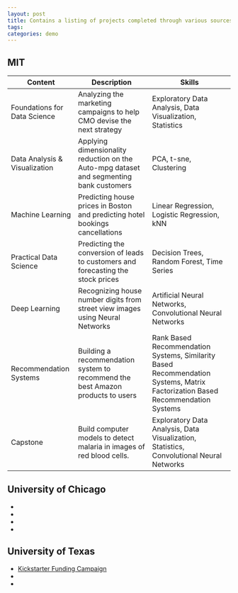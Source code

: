 ```yaml
---
layout: post
title: Contains a listing of projects completed through various sources.  
tags: 
categories: demo
---
```


## MIT
| Content                         	| Description                                                                               	| Skills                                                                                                                            	|
|---------------------------------	|-------------------------------------------------------------------------------------------	|-----------------------------------------------------------------------------------------------------------------------------------	|
| Foundations   for Data Science  	| Analyzing the marketing   campaigns to help CMO devise the next strategy                  	| Exploratory   Data Analysis, Data Visualization, Statistics                                                                       	|
| Data   Analysis & Visualization 	| Applying dimensionality   reduction on the Auto-mpg dataset and segmenting bank customers 	| PCA, t-sne, Clustering                                                                                                            	|
| Machine   Learning              	| Predicting house prices in   Boston and predicting hotel bookings cancellations           	| Linear Regression, Logistic   Regression, kNN                                                                                     	|
| Practical   Data Science        	| Predicting the conversion of   leads to customers and forecasting the stock prices        	| Decision Trees, Random Forest,   Time Series                                                                                      	|
| Deep   Learning<br>             	| Recognizing house number digits   from street view images using Neural Networks           	| Artificial Neural Networks,   Convolutional Neural Networks                                                                       	|
| Recommendation   Systems        	| Building a recommendation system   to recommend the best Amazon products to users         	| Rank Based Recommendation   Systems, Similarity Based Recommendation Systems, Matrix Factorization Based   Recommendation Systems 	|
| Capstone                        	| Build computer models to detect   malaria in images of red blood cells.                   	| Exploratory Data Analysis, Data   Visualization, Statistics, Convolutional Neural Networks                                        	|

## University of Chicago
- 
-
-
-

## University of Texas
- [Kickstarter Funding Campaign](https://github.com/MikeHankinson/kickstarter-analysis)
-  
-
